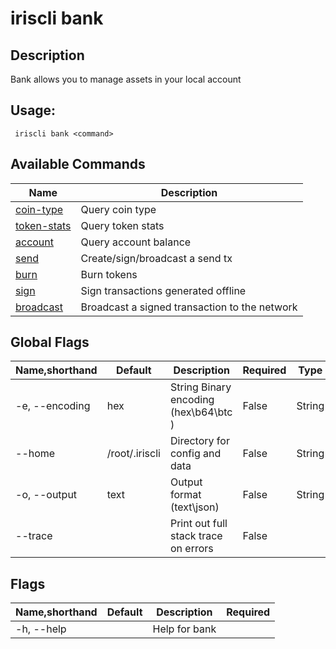 # iriscli bank

## Description

Bank allows you to manage assets in your local account 

## Usage:

```
 iriscli bank <command>
```


## Available Commands

| Name      | Description                         |
| --------- | ----------------------------------- |
| [coin-type](coin-type.md) | Query coin type                     |
| [token-stats](token-stats.md) | Query token stats     |
| [account](account.md)   | Query account balance               |
| [send](send.md)      | Create/sign/broadcast a send tx           |
| [burn](burn.md)     | Burn tokens |
| [sign](sign.md)     | Sign transactions generated offline |
| [broadcast](broadcast.md)|Broadcast a signed transaction to the network|

## Global Flags

| Name,shorthand        | Default        | Description                                 | Required | Type   |
| --------------------- | -------------- | ------------------------------------------- | -------- | ------ |
| -e, --encoding | hex            | String   Binary encoding (hex\b64\btc ) | False    | String |
| --home         | /root/.iriscli | Directory for config and data               | False    | String |
| -o, --output    | text           | Output format (text\json)                 | False    | String |
| --trace               |                | Print out full stack trace on errors        | False    |        |

## Flags

| Name,shorthand | Default | Description   | Required |
| -------------- | ------- | ------------- | -------- |
| -h, --help     |         | Help for bank |          |
